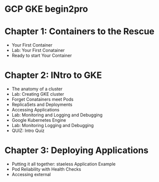 # GCP GKE begin2pro 

# Chapter 1: Containers to the Rescue
- Your First Container
- Lab: Your First Conatainer
- Ready to start Your Container

# Chapter 2: INtro to GKE
- The anatomy of a cluster
- Lab: Creating GKE cluster
- Forget Conatainers meet Pods
- ReplicaSets and Deployments
- Accessing Applications
- Lab: Monitoring and Logging and Debugging
- Google Kubernetes Engine
- Lab: Monitoring Logging and Debugging
- QUIZ: Intro Quiz

# Chapter 3: Deploying Applications
- Putting it all together: staeless Application Example
- Pod Reliability with Health Checks
- Accessing external